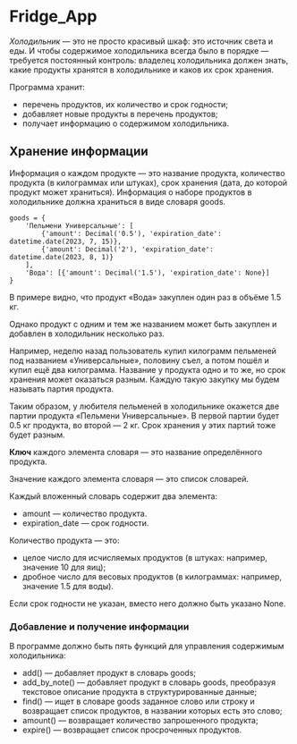  # Fridge_App 

*Холодильник* — это не просто красивый шкаф: это источник света и еды. И чтобы содержимое холодильника всегда было в порядке — требуется постоянный контроль: владелец холодильника должен знать, какие продукты хранятся в холодильнике и каков их срок хранения. 


Программа хранит:
- перечень продуктов, их количество и срок годности;
- добавляет новые продукты в перечень продуктов;
- получает информацию о содержимом холодильника.
## Хранение информации
Информация о каждом продукте — это 
название продукта,
количество продукта (в килограммах или штуках),
срок хранения (дата, до которой продукт может храниться).
Информация о наборе продуктов в холодильнике должна храниться в виде словаря goods. 
```
goods = {
    'Пельмени Универсальные': [
        {'amount': Decimal('0.5'), 'expiration_date': datetime.date(2023, 7, 15)},
        {'amount': Decimal('2'), 'expiration_date': datetime.date(2023, 8, 1)}
    ],
    'Вода': [{'amount': Decimal('1.5'), 'expiration_date': None}]
}
```
В примере видно, что продукт «Вода» закуплен один раз в объёме 1.5 кг. 

Однако продукт с одним и тем же названием может быть закуплен и добавлен в холодильник несколько раз.

Например, неделю назад пользователь купил килограмм пельменей под названием «Универсальные», половину съел, а потом пошёл и купил ещё два килограмма. Название у продукта одно и то же, но срок хранения может оказаться разным. Каждую такую закупку мы будем называть партия продукта. 

Таким образом, у любителя пельменей в холодильнике окажется две партии продукта «Пельмени Универсальные». В первой партии будет 0.5 кг продукта, во второй — 2 кг. Срок хранения у этих партий тоже будет разным.

**Ключ** каждого элемента словаря — это название определённого продукта.

Значение каждого элемента словаря — это список словарей. 

Каждый вложенный словарь содержит два элемента:
- amount — количество продукта.
- expiration_date — срок годности.

Количество продукта — это:
- целое число для исчисляемых продуктов (в штуках: например, значение 10 для яиц);
- дробное число для весовых продуктов (в килограммах: например, значение 1.5 для воды).

Если срок годности не указан, вместо него должно быть указано None.
### Добавление и получение информации

В программе должно быть пять функций для управления содержимым холодильника:
- add() — добавляет продукт в словарь goods;
- add_by_note() — добавляет продукт в словарь goods, преобразуя текстовое описание продукта в структурированные данные;
- find() — ищет в словаре goods заданное слово или строку и возвращает список продуктов, в названии которых есть это слово;
- amount() — возвращает количество запрошенного продукта;
- expire() — возвращает список просроченных продуктов.